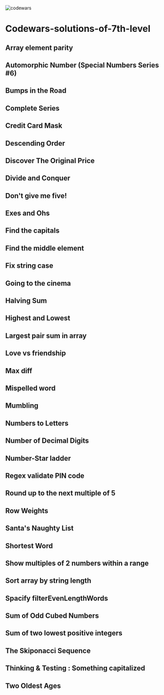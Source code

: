 ![codewars](https://user-images.githubusercontent.com/68942106/94330252-aacd6500-ff77-11ea-9185-c090b275b794.png)

# Codewars-solutions-of-7th-level

## Array element parity
## Automorphic Number (Special Numbers Series #6)
## Bumps in the Road
## Complete Series
## Credit Card Mask
## Descending Order
## Discover The Original Price
## Divide and Conquer
## Don't give me five!
## Exes and Ohs
## Find the capitals
## Find the middle element
## Fix string case
## Going to the cinema
## Halving Sum
## Highest and Lowest
## Largest pair sum in array 
## Love vs friendship
## Max diff
## Mispelled word
## Mumbling
## Numbers to Letters
## Number of Decimal Digits
## Number-Star ladder
## Regex validate PIN code
## Round up to the next multiple of 5
## Row Weights
## Santa's Naughty List
## Shortest Word
## Show multiples of 2 numbers within a range
## Sort array by string length
## Spacify filterEvenLengthWords
## Sum of Odd Cubed Numbers
## Sum of two lowest positive integers
## The Skiponacci Sequence
## Thinking & Testing : Something capitalized
## Two Oldest Ages
